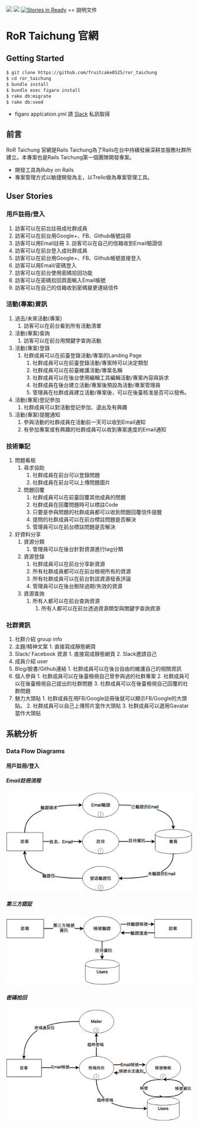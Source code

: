 [<img src="https://codeclimate.com/github/fruitcake0525/ror_taichung/badges/gpa.svg" />](https://codeclimate.com/github/fruitcake0525/ror_taichung)
[<img src="https://codeclimate.com/github/fruitcake0525/ror_taichung/badges/issue_count.svg" />](https://codeclimate.com/github/fruitcake0525/ror_taichung/issues)
[<img alt='Stories in Ready' src='https://badge.waffle.io/fruitcake0525/ror_taichung.png?label=ready&title=Ready' />](https://waffle.io/fruitcake0525/ror_taichung)
== 說明文件
# RoR Taichung 官網

## Getting Started
```
$ git clone https://github.com/fruitcake0525/ror_taichung
$ cd ror_taichung
$ bundle install
$ bundle exec figaro install
$ rake db:migrate
$ rake db:seed
```
* figaro applcation.yml 請 [Slack]( https://rortc.herokuapp.com/) 私訊取得

## 前言
RoR Taichung 官網是Rails Taichung為了Rails在台中持續發展深耕並服務社群所建立。本專案也是Rails Taichung第一個團隊開發專案。
* 開發工具為Ruby on Rails
* 專案管理方式以敏捷開發為主，以Trello做為專案管理工具。

## User Stories
### 用戶註冊/登入
1. 訪客可以在前台註冊成社群成員
  1. 訪客可以在前台用Google+、FB、Github帳號註冊
  2. 訪客可以用Email註冊
    3. 訪客可以在自己的信箱收到Email驗證信
2. 訪客可以在前台登入成社群成員
  1. 訪客可以在前台用Google+、FB、Github帳號直接登入
  2. 訪客可以用Email/密碼登入
3. 訪客可以在前台使用密碼拾回功能
  1. 訪客可以在密碼拾回頁面輸入Email帳號
  2. 訪客可以在自己的信箱收到密碼變更連結信件

### 活動(專案)資訊
1. 過去/未來活動(專案)
    1. 訪客可以在前台看到所有活動清單
2. 活動(專案)查詢
    1. 訪客可以在前台用關鍵字查詢活動
3. 活動(專案)登錄
    1. 社群成員可以在前臺登錄活動/專案的Landing Page
        1. 社群成員可以在前臺登錄活動/專案時可以決定類型
        2. 社群成員可以在前臺維護活動/專案名稱
        3. 社群成員可以在後台使用編輯工具編輯活動/專案內容與訴求
        4. 社群成員在後台建立活動/專案後預設為活動/專案管理員
        5. 管理員在社群成員建立活動/專案後，可以在後臺核准是否可以發佈。
4. 活動(專案)登記參加
    1. 社群成員可以對活動登記參加、退出及有興趣
5. 活動(專案)提醒通知
    1. 參與活動的社群成員在活動前一天可以收到Email通知
    2. 有參加專案或有興趣的社群成員可以收到專案進度的Email通知

### 技術筆記
1. 問題看板
    1. 尋求協助
        1. 社群成員在前台可以登錄問題
        2. 社群成員在前台可以上傳問題圖片
    2. 問題回覆
        1. 社群成員可以在前臺回覆其他成員的問題
        2. 社群成員在回覆問題時可以標註Code
        3. 只要是參與問題的社群成員都可以收到問題回覆信件提醒
        4. 提問的社群成員可以在前台標註問題是否解決
        5. 管理員可以在前台標註問題是否解決
2. 好資料分享
    1. 資源分類
        1. 管理員可以在後台針對資源進行tag分類
    2. 資源登錄
        1. 社群成員可以在前台分享新資源
        2. 所有社群成員都可以在前台檢視所有的資源
        3. 所有社群成員可以在前台對該資源發表評論
        4. 管理員可以在後台刪除過期/失效的資源
    3. 資源查詢
        1. 所有人都可以在前台查詢資源
            1. 所有人都可以在前台透過資源類型與關鍵字查詢資源

### 社群資訊
1. 社群介紹 group info
  1. 主題/精神文案
    1. 直接寫成靜態網頁
  2. Slack/ Facebook 資源
    1. 直接寫成靜態網頁
    2. Slack邀請自己
2. 成員介紹 user
  1. Blog/臉書/Github連結
    1. 社群成員可以在後台自由的維護自己的相關資訊
  2. 個人參與
    1. 社群成員可以在後臺檢視自己曾參與過的社群專案
    2. 社群成員可以在後臺檢視自己提出的社群問題
    3. 社群成員可以在後臺檢視自己回覆的社群問題
  3. 魅力大頭貼
    1. 社群成員在用FB/Google註冊後就可以顯示FB/Google的大頭貼。
    2. 社群成員可以自己上傳照片當作大頭貼
    3. 社群成員可以選用Gavatar當作大頭貼

## 系統分析
### Data Flow Diagrams
#### 用戶註冊/登入
##### Email註冊流程
![Email註冊流程](images/2016/09/RoR_Taichung-Email_sign_up.png)
##### 第三方認証
![第三方認証](images/2016/09/RoR_Taichung-thirdparty.png)
##### 密碼拾回
![密碼拾回](images/2016/09/RoR_Taichung-password_lose.png)
